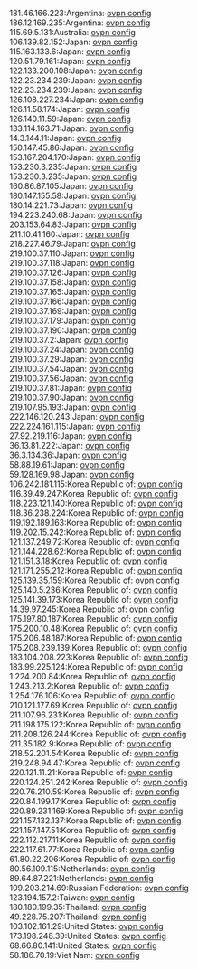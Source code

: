 181.46.166.223:Argentina: [ovpn config](vpn/181_46_166_223.ovpn)  
186.12.169.235:Argentina: [ovpn config](vpn/186_12_169_235.ovpn)  
115.69.5.131:Australia: [ovpn config](vpn/115_69_5_131.ovpn)  
106.139.82.152:Japan: [ovpn config](vpn/106_139_82_152.ovpn)  
115.163.133.6:Japan: [ovpn config](vpn/115_163_133_6.ovpn)  
120.51.79.161:Japan: [ovpn config](vpn/120_51_79_161.ovpn)  
122.133.200.108:Japan: [ovpn config](vpn/122_133_200_108.ovpn)  
122.23.234.239:Japan: [ovpn config](vpn/122_23_234_239.ovpn)  
122.23.234.239:Japan: [ovpn config](vpn/122_23_234_239.ovpn)  
126.108.227.234:Japan: [ovpn config](vpn/126_108_227_234.ovpn)  
126.11.58.174:Japan: [ovpn config](vpn/126_11_58_174.ovpn)  
126.140.11.59:Japan: [ovpn config](vpn/126_140_11_59.ovpn)  
133.114.163.71:Japan: [ovpn config](vpn/133_114_163_71.ovpn)  
14.3.144.11:Japan: [ovpn config](vpn/14_3_144_11.ovpn)  
150.147.45.86:Japan: [ovpn config](vpn/150_147_45_86.ovpn)  
153.167.204.170:Japan: [ovpn config](vpn/153_167_204_170.ovpn)  
153.230.3.235:Japan: [ovpn config](vpn/153_230_3_235.ovpn)  
153.230.3.235:Japan: [ovpn config](vpn/153_230_3_235.ovpn)  
160.86.87.105:Japan: [ovpn config](vpn/160_86_87_105.ovpn)  
180.147.155.58:Japan: [ovpn config](vpn/180_147_155_58.ovpn)  
180.14.221.73:Japan: [ovpn config](vpn/180_14_221_73.ovpn)  
194.223.240.68:Japan: [ovpn config](vpn/194_223_240_68.ovpn)  
203.153.64.83:Japan: [ovpn config](vpn/203_153_64_83.ovpn)  
211.10.41.160:Japan: [ovpn config](vpn/211_10_41_160.ovpn)  
218.227.46.79:Japan: [ovpn config](vpn/218_227_46_79.ovpn)  
219.100.37.110:Japan: [ovpn config](vpn/219_100_37_110.ovpn)  
219.100.37.118:Japan: [ovpn config](vpn/219_100_37_118.ovpn)  
219.100.37.126:Japan: [ovpn config](vpn/219_100_37_126.ovpn)  
219.100.37.158:Japan: [ovpn config](vpn/219_100_37_158.ovpn)  
219.100.37.165:Japan: [ovpn config](vpn/219_100_37_165.ovpn)  
219.100.37.166:Japan: [ovpn config](vpn/219_100_37_166.ovpn)  
219.100.37.169:Japan: [ovpn config](vpn/219_100_37_169.ovpn)  
219.100.37.179:Japan: [ovpn config](vpn/219_100_37_179.ovpn)  
219.100.37.190:Japan: [ovpn config](vpn/219_100_37_190.ovpn)  
219.100.37.2:Japan: [ovpn config](vpn/219_100_37_2.ovpn)  
219.100.37.24:Japan: [ovpn config](vpn/219_100_37_24.ovpn)  
219.100.37.29:Japan: [ovpn config](vpn/219_100_37_29.ovpn)  
219.100.37.54:Japan: [ovpn config](vpn/219_100_37_54.ovpn)  
219.100.37.56:Japan: [ovpn config](vpn/219_100_37_56.ovpn)  
219.100.37.81:Japan: [ovpn config](vpn/219_100_37_81.ovpn)  
219.100.37.90:Japan: [ovpn config](vpn/219_100_37_90.ovpn)  
219.107.95.193:Japan: [ovpn config](vpn/219_107_95_193.ovpn)  
222.146.120.243:Japan: [ovpn config](vpn/222_146_120_243.ovpn)  
222.224.161.115:Japan: [ovpn config](vpn/222_224_161_115.ovpn)  
27.92.219.116:Japan: [ovpn config](vpn/27_92_219_116.ovpn)  
36.13.81.222:Japan: [ovpn config](vpn/36_13_81_222.ovpn)  
36.3.134.36:Japan: [ovpn config](vpn/36_3_134_36.ovpn)  
58.88.19.61:Japan: [ovpn config](vpn/58_88_19_61.ovpn)  
59.128.169.98:Japan: [ovpn config](vpn/59_128_169_98.ovpn)  
106.242.181.115:Korea Republic of: [ovpn config](vpn/106_242_181_115.ovpn)  
116.39.49.247:Korea Republic of: [ovpn config](vpn/116_39_49_247.ovpn)  
118.223.121.140:Korea Republic of: [ovpn config](vpn/118_223_121_140.ovpn)  
118.36.238.224:Korea Republic of: [ovpn config](vpn/118_36_238_224.ovpn)  
119.192.189.163:Korea Republic of: [ovpn config](vpn/119_192_189_163.ovpn)  
119.202.15.242:Korea Republic of: [ovpn config](vpn/119_202_15_242.ovpn)  
121.137.249.72:Korea Republic of: [ovpn config](vpn/121_137_249_72.ovpn)  
121.144.228.62:Korea Republic of: [ovpn config](vpn/121_144_228_62.ovpn)  
121.151.3.18:Korea Republic of: [ovpn config](vpn/121_151_3_18.ovpn)  
121.171.255.212:Korea Republic of: [ovpn config](vpn/121_171_255_212.ovpn)  
125.139.35.159:Korea Republic of: [ovpn config](vpn/125_139_35_159.ovpn)  
125.140.5.236:Korea Republic of: [ovpn config](vpn/125_140_5_236.ovpn)  
125.141.39.173:Korea Republic of: [ovpn config](vpn/125_141_39_173.ovpn)  
14.39.97.245:Korea Republic of: [ovpn config](vpn/14_39_97_245.ovpn)  
175.197.80.187:Korea Republic of: [ovpn config](vpn/175_197_80_187.ovpn)  
175.200.10.48:Korea Republic of: [ovpn config](vpn/175_200_10_48.ovpn)  
175.206.48.187:Korea Republic of: [ovpn config](vpn/175_206_48_187.ovpn)  
175.208.239.139:Korea Republic of: [ovpn config](vpn/175_208_239_139.ovpn)  
183.104.208.223:Korea Republic of: [ovpn config](vpn/183_104_208_223.ovpn)  
183.99.225.124:Korea Republic of: [ovpn config](vpn/183_99_225_124.ovpn)  
1.224.200.84:Korea Republic of: [ovpn config](vpn/1_224_200_84.ovpn)  
1.243.213.2:Korea Republic of: [ovpn config](vpn/1_243_213_2.ovpn)  
1.254.176.106:Korea Republic of: [ovpn config](vpn/1_254_176_106.ovpn)  
210.121.177.69:Korea Republic of: [ovpn config](vpn/210_121_177_69.ovpn)  
211.107.96.231:Korea Republic of: [ovpn config](vpn/211_107_96_231.ovpn)  
211.198.175.122:Korea Republic of: [ovpn config](vpn/211_198_175_122.ovpn)  
211.208.126.244:Korea Republic of: [ovpn config](vpn/211_208_126_244.ovpn)  
211.35.182.9:Korea Republic of: [ovpn config](vpn/211_35_182_9.ovpn)  
218.52.201.54:Korea Republic of: [ovpn config](vpn/218_52_201_54.ovpn)  
219.248.94.47:Korea Republic of: [ovpn config](vpn/219_248_94_47.ovpn)  
220.121.11.21:Korea Republic of: [ovpn config](vpn/220_121_11_21.ovpn)  
220.124.251.242:Korea Republic of: [ovpn config](vpn/220_124_251_242.ovpn)  
220.76.210.59:Korea Republic of: [ovpn config](vpn/220_76_210_59.ovpn)  
220.84.199.17:Korea Republic of: [ovpn config](vpn/220_84_199_17.ovpn)  
220.89.231.169:Korea Republic of: [ovpn config](vpn/220_89_231_169.ovpn)  
221.157.132.137:Korea Republic of: [ovpn config](vpn/221_157_132_137.ovpn)  
221.157.147.51:Korea Republic of: [ovpn config](vpn/221_157_147_51.ovpn)  
222.112.217.11:Korea Republic of: [ovpn config](vpn/222_112_217_11.ovpn)  
222.117.61.77:Korea Republic of: [ovpn config](vpn/222_117_61_77.ovpn)  
61.80.22.206:Korea Republic of: [ovpn config](vpn/61_80_22_206.ovpn)  
80.56.109.115:Netherlands: [ovpn config](vpn/80_56_109_115.ovpn)  
89.64.87.221:Netherlands: [ovpn config](vpn/89_64_87_221.ovpn)  
109.203.214.69:Russian Federation: [ovpn config](vpn/109_203_214_69.ovpn)  
123.194.157.2:Taiwan: [ovpn config](vpn/123_194_157_2.ovpn)  
180.180.199.35:Thailand: [ovpn config](vpn/180_180_199_35.ovpn)  
49.228.75.207:Thailand: [ovpn config](vpn/49_228_75_207.ovpn)  
103.102.161.29:United States: [ovpn config](vpn/103_102_161_29.ovpn)  
173.198.248.39:United States: [ovpn config](vpn/173_198_248_39.ovpn)  
68.66.80.141:United States: [ovpn config](vpn/68_66_80_141.ovpn)  
58.186.70.19:Viet Nam: [ovpn config](vpn/58_186_70_19.ovpn)  
